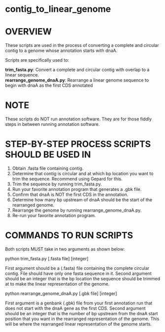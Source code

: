 # contig_to_linear_genome

# OVERVIEW
These scripts are used in the process of converting a complete and circular contig to a genome whose annotation starts with dnaA. 

Scripts are specifically used to:

  **trim_fasta.py**:               Convert a complete and circular contig with overlap to a linear sequence.<br/>
  **rearrange_genome_dnaA.py**:    Rearrange a linear genome sequence to begin with dnaA as the first CDS annotated
 
 
# NOTE
These scripts do NOT run annotation software. They are for those fiddly steps in between running annotation software.


# STEP-BY-STEP PROCESS SCRIPTS SHOULD BE USED IN
1. Obtain .fasta file containing contig.
2. Determine that contig is circular and at which bp location you want to trim the sequence. Recommend using Gepard for this. 
3. Trim the sequence by running trim_fasta.py.
4. Run your favorite annotation program that generates a .gbk file. 
5. Confirm that dnaA is NOT the first CDS in the annotation.
6. Determine how many bp upstream of dnaA should be the start of the rearranged genome. 
7. Rearrange the genome by running rearrange_genome_dnaA.py.
8. Re-run your favorite annotation program.


# COMMANDS TO RUN SCRIPTS
Both scripts MUST take in two arguments as shown below:  

python trim_fasta.py [.fasta file] [integer]

First argument should be a (.fasta) file containing the complete circular contig. File should have only one fasta sequence in it. 
Second argument should be an integer that is the bp location the sequence should be trimmed at to make the linear representation of the genome.



python rearrange_genome_dnaA.py [.gbk file] [integer]

First argument is a genbank (.gbk) file from your first annotation run that does not start with the dnaA gene as the first CDS. 
Second argument should be an integer that is the number of bp upstream from the dnaA start position that you want in the rearranged representation of the genome. This will be where the rearranged linear representation of the genome starts. 




